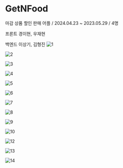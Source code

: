 # GetNFood

마감 상품 할인 판매 어플 / 2024.04.23 ~ 2023.05.29 / 4명

프론트
경이현, 우재현

백엔드
이상기, 김형진
![1](https://github.com/OneDayOneAlgorithm/GetNFood/assets/48788534/c0266c1f-d0f3-4e4b-8e00-88ee87d2445e)

![2](https://github.com/OneDayOneAlgorithm/GetNFood/assets/48788534/f705932f-9e91-4c73-9329-18b1df1d88ca)

![3](https://github.com/OneDayOneAlgorithm/GetNFood/assets/48788534/14a72a36-8720-4b22-8085-14a12bb53ae1)

![4](https://github.com/OneDayOneAlgorithm/GetNFood/assets/48788534/66840664-e604-4af4-b8aa-4a39c259ce83)

![5](https://github.com/OneDayOneAlgorithm/GetNFood/assets/48788534/4793e83a-95d7-4a16-a46d-a2b767816211)

![6](https://github.com/OneDayOneAlgorithm/GetNFood/assets/48788534/3db59cb6-b791-407f-ba1b-ad04eba19079)

![7](https://github.com/OneDayOneAlgorithm/GetNFood/assets/48788534/f5f340f2-3fee-498d-858b-aabc6499137c)

![8](https://github.com/OneDayOneAlgorithm/GetNFood/assets/48788534/c512d373-07b2-4e73-9b18-7f16abe285c6)

![9](https://github.com/OneDayOneAlgorithm/GetNFood/assets/48788534/bf3f6700-100c-4b3b-9af6-cff05f004f94)

![10](https://github.com/OneDayOneAlgorithm/GetNFood/assets/48788534/5dff8971-623d-4a85-974d-613441c5552e)

![12](https://github.com/OneDayOneAlgorithm/GetNFood/assets/48788534/51af626d-7ef9-424a-a434-93333d571ae2)

![13](https://github.com/OneDayOneAlgorithm/GetNFood/assets/48788534/9c23dfe5-5a84-4b66-a968-701f376fbd0f)

![14](https://github.com/OneDayOneAlgorithm/GetNFood/assets/48788534/f841dfa9-b6fe-444c-a288-170ee3a46bcc)
